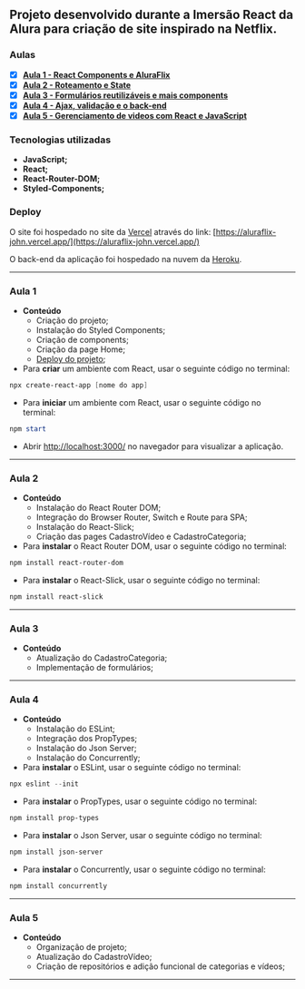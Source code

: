 ## Projeto desenvolvido durante a Imersão React da Alura para criação de site inspirado na Netflix.

### Aulas

- [x]  **[Aula 1 - React Components e AluraFlix](#aula-1)**
- [x]  **[Aula 2 - Roteamento e State](#aula-2)**
- [x]  **[Aula 3 - Formulários reutilizáveis e mais components](#aula-3)**
- [x]  **[Aula 4 - Ajax, validação e o back-end](#aula-4)**
- [x]  **[Aula 5 - Gerenciamento de videos com React e JavaScript](#aula-5)**

### Tecnologias utilizadas

- **JavaScript;**
- **React;**
- **React-Router-DOM;**
- **Styled-Components;**

### Deploy

O site foi hospedado no site da [Vercel](https://vercel.com/) através do link: [https://aluraflix-john.vercel.app/](https://aluraflix-john.vercel.app/)

O back-end da aplicação foi hospedado na nuvem da [Heroku](https://heroku.com).

---

### **Aula 1**

- **Conteúdo**
    - Criação do projeto;
    - Instalação do Styled Components;
    - Criação de components;
    - Criação da page Home;
    - [Deploy do projeto](#deploy);
- Para **criar** um ambiente com React, usar o seguinte código no terminal:

```powershell
npx create-react-app [nome do app]
```

- Para **iniciar** um ambiente com React, usar o seguinte código no terminal:

```powershell
npm start
```

- Abrir [http://localhost:3000/](http://localhost:3000/) no navegador para visualizar a aplicação.

---

### **Aula 2**

- **Conteúdo**
    - Instalação do React Router DOM;
    - Integração do Browser Router, Switch e Route para SPA;
    - Instalação do React-Slick;
    - Criação das pages CadastroVídeo e CadastroCategoria;
- Para **instalar** o React Router DOM, usar o seguinte código no terminal:

```powershell
npm install react-router-dom
```
- Para **instalar** o React-Slick, usar o seguinte código no terminal:

```powershell
npm install react-slick
```

---

### Aula 3

- **Conteúdo**
    - Atualização do CadastroCategoria;
    - Implementação de formulários;

---
### Aula 4

- **Conteúdo**
    - Instalação do ESLint;
    - Integração dos PropTypes;
    - Instalação do Json Server;
    - Instalação do Concurrently;
- Para **instalar** o ESLint, usar o seguinte código no terminal:

```powershell
npx eslint --init
```

- Para **instalar** o PropTypes, usar o seguinte código no terminal:

```powershell
npm install prop-types
```

- Para **instalar** o Json Server, usar o seguinte código no terminal:

```powershell
npm install json-server
```

- Para **instalar** o Concurrently, usar o seguinte código no terminal:

```powershell
npm install concurrently
```
---
### Aula 5

- **Conteúdo**
    - Organização de projeto;
    - Atualização do CadastroVídeo;
    - Criação de repositórios e adição funcional de categorias e vídeos;

---
